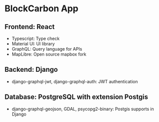 # BlockCarbon App

## Frontend: React

- Typescript: Type check
- Material UI: UI library
- GraphQL: Query language for APIs
- MapLibre: Open source mapbox fork

## Backend: Django

- django-graphql-jwt, django-graphql-auth: JWT authentication

## Database: PostgreSQL with extension Postgis

- django-graphql-geojson, GDAL, psycopg2-binary: Postgis supports in Django
